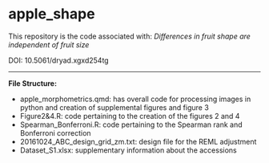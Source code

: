 # apple_shape

This repository is the code associated with: _Differences in fruit shape are independent of fruit size_

DOI: 10.5061/dryad.xgxd254tg

---

**File Structure:**
<ul>
  <li>apple_morphometrics.qmd: has overall code for processing images in python and creation of supplemental figures and figure 3</li>
  <li>Figure2&4.R: code pertaining to the creation of the figures 2 and 4</li>
  <li>Spearman_Bonferroni.R: code pertaining to the Spearman rank and Bonferroni correction</li>
  <li>20161024_ABC_design_grid_zm.txt: design file for the REML adjustment</li>
  <li>Dataset_S1.xlsx: supplementary information about the accessions</li>
</ul>
